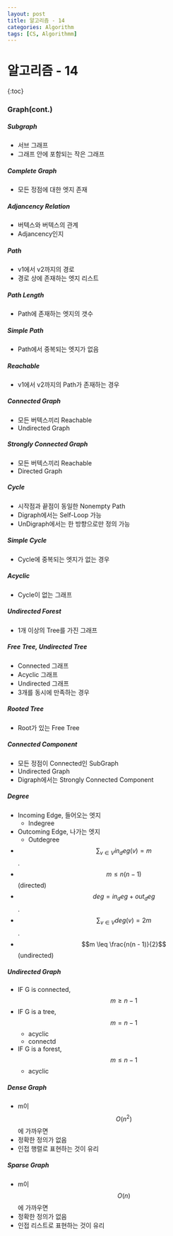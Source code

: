 ```yaml
---
layout: post
title: 알고리즘 - 14
categories: Algorithm
tags: [CS, Algorithmm]
---
```


# 알고리즘 - 14

{:toc}

### Graph(cont.)

##### Subgraph

- 서브 그래프
- 그래프 안에 포함되는 작은 그래프

##### Complete Graph

- 모든 정점에 대한 엣지 존재

##### Adjancency Relation

- 버텍스와 버텍스의 관계
- Adjancency인지

##### Path

- v1에서 v2까지의 경로
- 경로 상에 존재하는 엣지 리스트

##### Path Length

- Path에 존재하는 엣지의 갯수

##### Simple Path

- Path에서 중복되는 엣지가 없음

##### Reachable

- v1에서 v2까지의 Path가 존재하는 경우

##### Connected Graph

- 모든 버텍스끼리 Reachable
- Undirected Graph

##### Strongly Connected Graph

- 모든 버텍스끼리 Reachable
- Directed Graph

##### Cycle

- 시작점과 끝점이 동일한 Nonempty Path
- Digraph에서는 Self-Loop 가능
- UnDigraph에서는 한 방향으로만 정의 가능

##### Simple Cycle

- Cycle에 중복되는 엣지가 없는 경우

##### Acyclic

- Cycle이 없는 그래프

##### Undirected Forest

- 1개 이상의 Tree를 가진 그래프

##### Free Tree, Undirected Tree

- Connected 그래프
- Acyclic 그래프
- Undirected 그래프
- 3개를 동시에 만족하는 경우

##### Rooted Tree

- Root가 있는 Free Tree

##### Connected Component

- 모든 정점이 Connected인 SubGraph
- Undirected Graph
- Digraph에서는 Strongly Connected Component

##### Degree

- Incoming Edge, 들어오는 엣지
  - Indegree
- Outcoming Edge, 나가는 엣지
  - Outdegree
- $$\displaystyle \sum_{v \in V} in_deg(v) = m$$.
- $$m \leq n(n - 1)$$(directed)
- $$deg = in_deg + out_deg$$.
- $$\displaystyle \sum_{v \in V} deg(v) = 2m$$.
- $$m \leq \frac{n(n - 1)}{2}$$(undirected)

##### Undirected Graph

- IF G is connected, $$m \geq n - 1$$
- IF G is a tree, $$m = n - 1$$
  - acyclic
  - connectd
- IF G is a forest, $$m \leq n - 1$$
  - acyclic

##### Dense Graph

- m이 $$O(n^2)$$에 가까우면
- 정확한 정의가 없음
- 인접 행렬로 표현하는 것이 유리

##### Sparse Graph

- m이 $$O(n)$$에 가까우면
- 정확한 정의가 없음
- 인접 리스트로 표현하는 것이 유리
